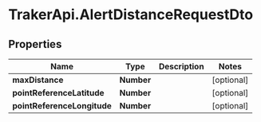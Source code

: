 # TrakerApi.AlertDistanceRequestDto

## Properties

Name | Type | Description | Notes
------------ | ------------- | ------------- | -------------
**maxDistance** | **Number** |  | [optional] 
**pointReferenceLatitude** | **Number** |  | [optional] 
**pointReferenceLongitude** | **Number** |  | [optional] 



